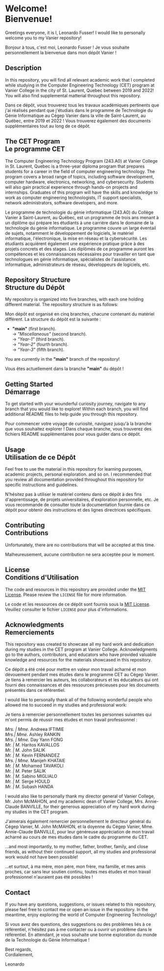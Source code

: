 # Welcome! <br> Bienvenue!
Greetings everyone, it is I, Leonardo Fusser! I would like to personally welcome you to my Vanier repository!

Bonjour à tous, c'est moi, Leonardo Fusser ! Je vous souhaite personnellement la bienvenue dans mon dépôt Vanier !


## Description
In this repository, you will find all relevant academic work that I completed while studying in the Computer Engineering Technology (CET) program at Vanier College in the city of St. Laurent, Quebec between 2019 and 2022! You will also find supplemental matterial throughout this repository.

Dans ce dépôt, vous trouverez tous les travaux académiques pertinents que j'ai réalisés pendant que j'étudiais dans le programme de Technologie du Génie Informatique au Cégep Vanier dans la ville de Saint-Laurent, au Québec, entre 2019 et 2022 ! Vous trouverez également des documents supplémentaires tout au long de ce dépôt.


## The CET Program <br> Le programme CET
The Computer Engineering Technology Program (243.A0) at Vanier College in St. Laurent, Quebec is a three-year diploma program that prepares students for a career in the field of computer engineering technology. The program covers a broad range of topics, including software development, computer hardware, electronics, networking, and cybersecurity. Students will also gain practical experience through hands-on projects and internships. Graduates of this program will have the skills and knowledge to work as computer engineering technologists, IT support specialists, network administrators, software developers, and more.

Le programme de technologie du génie informatique (243.A0) du Collège Vanier à Saint-Laurent, au Québec, est un programme de trois ans menant à un diplôme qui prépare les étudiants à une carrière dans le domaine de la technologie du génie informatique. Le programme couvre un large éventail de sujets, notamment le développement de logiciels, le matériel informatique, l'électronique, la mise en réseau et la cybersécurité. Les étudiants acquièrent également une expérience pratique grâce à des projets concrets et des stages. Les diplômés de ce programme auront les compétences et les connaissances nécessaires pour travailler en tant que technologues en génie informatique, spécialistes de l'assistance informatique, administrateurs de réseau, développeurs de logiciels, etc.


## Repository Structure <br> Structure du Dépôt
My repository is organized into five branches, with each one holding different material. The repository structure is as follows:

Mon dépôt est organisé en cinq branches, chacune contenant du matériel différent. La structure du dépôt est la suivante :

* <b>"main"</b> (first branch).<br>
<t> &rarr; *"Miscellaneous"* (second branch).<br>
<t> &rarr; *"Year-1"* (third branch).<br>
<t> &rarr; *"Year-2"* (fourth branch).<br>
<t> &rarr; *"Year-3"* (fifth branch).

You are currently in the <b>"main"</b> branch of the repository!

Vous êtes actuellement dans la branche <b>"main"</b> du dépôt !


## Getting Started <br> Démarrage
To get started with your wounderful curiosity journey, navigate to any branch that you would like to explore! Within each branch, you will find additional README files to help guide you through this repository.

Pour commencer votre voyage de curiosité, naviguez jusqu'à la branche que vous souhaitez explorer ! Dans chaque branche, vous trouverez des fichiers README supplémentaires pour vous guider dans ce dépôt.


## Usage <br> Utilisation de ce Dépôt
Feel free to use the material in this repository for learning purposes, academic projects, personal exploration. and so on. I recommended that you review all documentation provided throughout this repository for specific instructions and guidelines.

N'hésitez pas à utiliser le matériel contenu dans ce dépôt à des fins d'apprentissage, de projets universitaires, d'exploration personnelle, etc. Je vous recommande de consulter toute la documentation fournie dans ce dépôt pour obtenir des instructions et des lignes directrices spécifiques.


## Contributing <br> Contributions
Unfortunately, there are no contributions that will be accepted at this time.

Malheureusement, aucune contribution ne sera acceptée pour le moment.


## License <br> Conditions d'Utilisation
The code and resources in this repository are provided under the [MIT License](https://opensource.org/licenses/MIT). Please review the `LICENSE` file for more information.

Le code et les ressources de ce dépôt sont fournis sous la [MIT License](https://opensource.org/licenses/MIT). Veuillez consulter le fichier `LICENSE` pour plus d'informations.


## Acknowledgments <br> Remerciements
This repository was created to showcase all my hard work and dedication during my studies in the CET program at Vanier College. Acknowledgments go to the authors, contributors, and educators who have provided valuable knowledge and resources for the materials showcased in this repository.

Ce dépôt a été créé pour mettre en valeur mon travail acharné et mon dévouement pendant mes études dans le programme CET au Cégep Vanier. Je tiens à remercier les auteurs, les collaborateurs et les éducateurs qui ont fourni des connaissances et des ressources précieuses pour les documents présentés dans ce référentiel.

I would like to personally thank all of the following wonderful people who allowed me to succeed in my studies and professional work:

Je tiens à remercier personnellement toutes les personnes suivantes qui m'ont permis de réussir mes études et mon travail professionnel :

*Mrs. | Mme.* Andreea IFTIMIE
<br>*Mrs.| Mme.* Ashley RANKIN
<br>*Mrs. | Mme.* Day Yann FONG
<br>*Mr. | M.* Haritos KAVALLOS
<br>*Mr. | M.* John SALIK
<br>*Mr. | M.* Kevin FERNANDEZ
<br>*Mrs. | Mme.* Manijeh KHATAIE
<br>*Mr. | M.* Mohamed TAVAKOLI
<br>*Mr. | M.* Peter SALIK
<br>*Mr. | M.* Sabino MIGLIALO
<br>*Mr. | M.* Serge HOULD
<br>*Mr. | M.* Subash HANDA

I would also like to personally thank my director general of Vanier College, Mr. John McMAHON, and my academic dean of Vanier College, Mrs. Annie-Claude BANVILLE, for their generous appreciation of my hard work during my studies in the CET program.

J'aimerais également remercier personnellement le directeur général du Cégep Vanier, M. John McMAHON, et la doyenne du Cégep Vanier, Mme. Annie-Claude BANVILLE, pour leur généreuse appréciation de mon travail acharné au cours de mes études dans le cadre du programme du CET.

...and most importantly, to my mother, father, brother, family, and close friends, as without their continued support, all my studies and professional work would not have been possible!

...et surtout, à ma mère, mon père, mon frère, ma famille, et mes amis proches, car sans leur soutien continu, toutes mes études et mon travail professionnel n'auraient pas été possibles !


## Contact
If you have any questions, suggestions, or issues related to this repository, please feel free to contact me or open an issue in the repository. In the meantime, enjoy exploring the world of Computer Engineering Technology!

Si vous avez des questions, des suggestions ou des problèmes liés à ce référentiel, n'hésitez pas à me contacter ou à ouvrir un problème dans le référentiel. En attendant, je vous souhaite une bonne exploration du monde de la Technologie du Génie Informatique !

Best regards,<br>
Cordialement,

Leonardo
